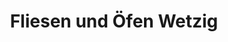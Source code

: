 ---
title: "Fliesen und Öfen Wetzig"
url: /lossatal/fliesen-und-oefen-wetzig/
shop: Kamine & Öfen
---